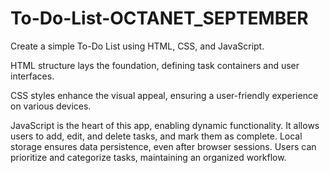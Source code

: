 # To-Do-List-OCTANET_SEPTEMBER



Create a simple To-Do List using HTML, CSS, and JavaScript. 

HTML structure lays the foundation, defining task containers and user interfaces. 

CSS styles enhance the visual appeal, ensuring a user-friendly experience on various devices.

JavaScript is the heart of this app, enabling dynamic functionality. It allows users to add, edit, and delete tasks, and mark them as complete. Local storage ensures data persistence, even after browser sessions. Users can prioritize and categorize tasks, maintaining an organized workflow.

